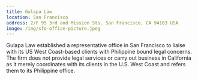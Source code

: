 ```yaml
---
title: Gulapa Law
location: San Francisco
address: 2/F 95 3rd and Mission Sts. San Francisco, CA 94103 USA
image: /img/sfo-office-picture.jpeg
---
```

Gulapa Law established a representative office in San Francisco to liaise with its US West Coast-based clients with Philippine bound legal concerns. The firm does not provide legal services or carry out business in California as it merely coordinates with its clients in the U.S. West Coast and refers them to its Philippine office.